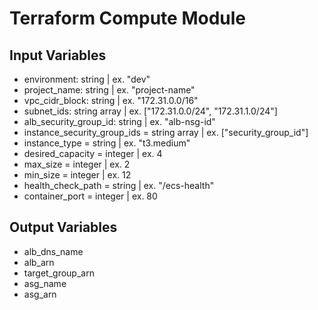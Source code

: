 # Terraform Compute Module

## Input Variables

- environment: string | ex. "dev"
- project_name: string | ex. "project-name"
- vpc_cidr_block: string | ex. "172.31.0.0/16"
- subnet_ids: string array | ex. ["172.31.0.0/24", "172.31.1.0/24"]
- alb_security_group_id: string | ex. "alb-nsg-id"
- instance_security_group_ids = string array | ex. ["security_group_id"]
- instance_type = string | ex. "t3.medium"
- desired_capacity = integer | ex. 4
- max_size = integer | ex. 2
- min_size = integer | ex. 12
- health_check_path = string | ex. "/ecs-health"
- container_port = integer | ex. 80

## Output Variables

- alb_dns_name
- alb_arn
- target_group_arn
- asg_name
- asg_arn
